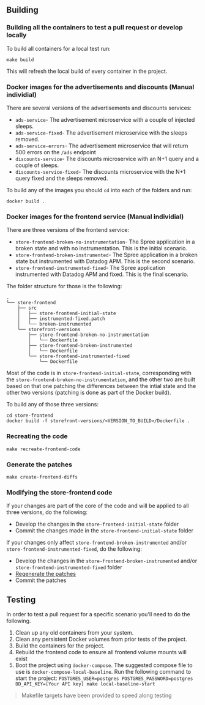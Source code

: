 ## Building

### Building all the containers to test a pull request or develop locally

To build all containers for a local test run:

```
make build
```

This will refresh the local build of every container in the project.

### Docker images for the advertisements and discounts (Manual individial)

There are several versions of the advertisements and discounts services:

* `ads-service`- The advertisement microservice with a couple of injected sleeps.
* `ads-service-fixed`- The advertisement microservice with the sleeps removed.
* `ads-service-errors`- The advertisement microservice that will return 500 errors on the `/ads` endpoint
* `discounts-service`- The discounts microservice with an N+1 query and a couple of sleeps.
* `discounts-service-fixed`- The discounts microservice with the N+1 query fixed and the sleeps removed.

To build any of the images you should `cd` into each of the folders and run:

```
docker build .
```

### Docker images for the frontend service (Manual individial)

There are three versions of the frontend service:

* `store-frontend-broken-no-instrumentation`- The Spree application in a broken state and with no instrumentation. This is the initial scenario.
* `store-frontend-broken-instrumented`- The Spree application in a broken state but instrumented with Datadog APM. This is the second scenario.
* `store-frontend-instrumented-fixed`- The Spree application instrumented with Datadog APM and fixed. This is the final scenario.

The folder structure for those is the following:

```
.
└── store-frontend
    ├── src
    │   ├── store-frontend-initial-state
    │   ├── instrumented-fixed.patch
    │   └── broken-instrumented
    └── storefront-versions
        ├── store-frontend-broken-no-instrumentation
        │   └── Dockerfile
        ├── store-frontend-broken-instrumented
        │   └── Dockerfile
        └── store-frontend-instrumented-fixed
            └── Dockerfile
```

Most of the code is in `store-frontend-initial-state`, corresponding with the `store-frontend-broken-no-instrumentation`, and the other two are built based on that one patching the differences between the intial state and the other two versions (patching is done as part of the Docker build).

To build any of those three versions:

```
cd store-frontend
docker build -f storefront-versions/<VERSION_TO_BUILD>/Dockerfile .
```


### Recreating the code

```
make recreate-frontend-code
```

### Generate the patches

```
make create-frontend-diffs
```


### Modifying the store-frontend code

If your changes are part of the core of the code and will be applied to all three versions, do the following:

* Develop the changes in the `store-frontend-initial-state` folder
* Commit the changes made in the `store-frontend-initial-state` folder

If your changes only affect `store-frontend-broken-instrumented` and/or `store-frontend-instrumented-fixed`, do the following:

* Develop the changes in the `store-frontend-broken-instrumented` and/or `store-frontend-instrumented-fixed` folder
* [Regenerate the patches](#Generate-the-patches)
* Commit the patches

## Testing

In order to test a pull request for a specific scenario you'll need to do the following.

1. Clean up any old containers from your system.
2. Clean any persistent Docker volumes from prior tests of the project.
3. Build the containers for the project.
4. Rebuild the frontend code to ensure all frontend volume mounts will exist
5. Boot the project using `docker-compose`. The suggested compose file to use is `docker-compose-local-baseline`. Run the following command to start the project:
`POSTGRES_USER=postgres POSTGRES_PASSWORD=postgres DD_API_KEY=[Your API key] make local-baseline-start`

> Makefile targets have been provided to speed along testing